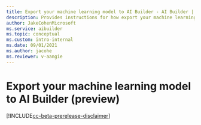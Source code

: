 ```yaml
---
title: Export your machine learning model to AI Builder - AI Builder | Microsoft Docs
description: Provides instructions for how export your machine learning model in AI Builder.
author: JakeCohenMicrosoft
ms.service: aibuilder
ms.topic: conceptual
ms.custom: intro-internal
ms.date: 09/01/2021
ms.author: jacohe
ms.reviewer: v-aangie
---
```

# Export your machine learning model to AI Builder (preview)

[!INCLUDE[cc-beta-prerelease-disclaimer](./includes/cc-beta-prerelease-disclaimer.md)]